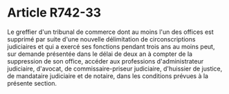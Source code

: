 # Article R742-33

Le greffier d'un tribunal de commerce dont au moins l'un des offices est supprimé par suite d'une nouvelle délimitation de circonscriptions judiciaires et qui a exercé ses fonctions pendant trois ans au moins peut, sur demande présentée dans le délai de deux an à compter de la suppression de son office, accéder aux professions d'administrateur judiciaire, d'avocat, de commissaire-priseur judiciaire, d'huissier de justice, de mandataire judiciaire et de notaire, dans les conditions prévues à la présente section.
